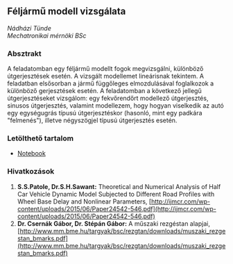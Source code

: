 ## Féljármű modell vizsgálata
_Nádházi Tünde_  
_Mechatronikai mérnöki BSc_

### Absztrakt
A feladatomban egy féljármű modellt fogok megvizsgálni, különböző útgerjesztések esetén. A vizsgált modellemet lineárisnak tekintem. A feladatban elsősorban a jármű függőleges elmozdulásával foglalkozok a különböző gerjesztések esetén. A feladatomban a következő jellegű útgerjesztéseket vizsgálom: egy fekvőrendőrt modellező útgerjesztés, sinusos útgerjesztés, valamint modellezem, hogy hogyan viselkedik az autó egy egységugrás típusú útgerjesztéskor (hasonló, mint egy padkára "felmenés"), illetve négyszögjel típusú útgerjesztés esetén.

### Letölthető tartalom
* [Notebook](./nadhazi_tunde_project.nb)

### Hivatkozások
1. __S.S.Patole, Dr.S.H.Sawant:__ Theoretical and Numerical Analysis of Half Car Vehicle Dynamic Model Subjected to Different Road Profiles with Wheel Base Delay and Nonlinear Parameters,  [http://ijmcr.com/wp-content/uploads/2015/06/Paper24542-546.pdf](http://ijmcr.com/wp-content/uploads/2015/06/Paper24542-546.pdf)
2. __Dr. Csernák Gábor, Dr. Stépán Gábor:__ A műszaki rezgéstan alapjai, [http://www.mm.bme.hu/targyak/bsc/rezgtan/downloads/muszaki_rezgestan_bmarks.pdf](http://www.mm.bme.hu/targyak/bsc/rezgtan/downloads/muszaki_rezgestan_bmarks.pdf)